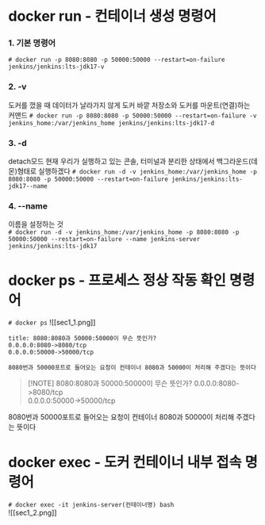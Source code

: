 # docker run - 컨테이너 생성 명령어
### 1.  기본 명령어
`# docker run -p 8080:8080 -p 50000:50000 --restart=on-failure jenkins/jenkins:lts-jdk17-v`  
### 2. -v
도커를 껐을 때 데이터가 날라가지 않게 도커 바깥 저장소와 도커를 마운트(연결)하는 커맨드
`# docker run -p 8080:8080 -p 50000:50000 --restart=on-failure -v jenkins_home:/var/jenkins_home jenkins/jenkins:lts-jdk17-d` 
### 3. -d
detach모드
현재 우리가 실행하고 있는 콘솔, 터미널과 분리한 상태에서 백그라운드(데몬)형태로 실행하겠다
`# docker run -d -v jenkins_home:/var/jenkins_home -p 8080:8080 -p 50000:50000 --restart=on-failure jenkins/jenkins:lts-jdk17--name`
### 4. --name
이름을 설정하는 것  
`# docker run -d -v jenkins_home:/var/jenkins_home -p 8080:8080 -p 50000:50000 --restart=on-failure --name jenkins-server jenkins/jenkins:lts-jdk17` 

# docker ps - 프로세스 정상 작동 확인 명령어
`# docker ps`
![[sec1_1.png]]
```ad-note
title: 8080:8080과 50000:50000이 무슨 뜻인가?
0.0.0.0:8080->8080/tcp  
0.0.0.0:50000->50000/tcp  

8080번과 50000포트로 들어오는 요청이 컨테이너 8080과 50000이 처리해 주겠다는 뜻이다
```
> [!NOTE] 8080:8080과 50000:50000이 무슨 뜻인가?
0.0.0.0:8080->8080/tcp  
0.0.0.0:50000->50000/tcp  

8080번과 50000포트로 들어오는 요청이 컨테이너 8080과 50000이 처리해 주겠다는 뜻이다
# docker exec - 도커 컨테이너 내부 접속 명령어
`# docker exec -it jenkins-server(컨테이너명) bash`  
![[sec1_2.png]]